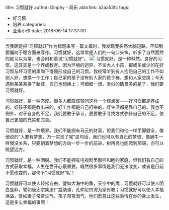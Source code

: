 title: 习惯就好
author: Dinphy - 简乐
abbrlink: a2aa53fc
tags:
  - 好习惯
  - 培养
categories:
  - 业余小作
date: 2018-06-14 17:37:00
---
当我确定把“习惯就好”作为标题来写一篇文章时，我发现我突然大脑短路，不知到要偏向于哪方面来写作。习惯就好，这常常是人们的一句口头禅，听多了自然而然的就习以为常，也会附和着说“习惯就好”。
![](https://timgsa.baidu.com/timg?image&quality=80&size=b9999_10000&sec=1529038374129&di=e198c4d6a7f01637a16148b75568e3c0&imgtype=0&src=http%3A%2F%2Fphotocdn.sohu.com%2F20151120%2Fmp43005343_1447984039595_2_th.jpeg)
习惯就好，是一种释然。良好的习惯，这其实是一个养成教育。因为环境的迥异，不论大人小孩，都或多或少的在好习惯与坏习惯的熏陶下慢慢形成自己的习惯。我经常听到有人抱怨自己的工作不如别人好，想换一个工作；自己家的孩子没有别人家的孩子棒，想和人家交换；今天遇到某某某换了新装，自己也想换上；可细细一想，类似的情景多的是了，我们要习惯就好。

习惯就好，是一种态度。很多人都应该赞同这样一个观点罢——好习惯都是养成的，好孩子都是教出来的，好工作都是自己打拼的，好生活都是靠自己的。我也不例外，对于自身的不足，我们要敢于承认，更要敢于寻找方式弥补自己的不足，使自己更加的充实和完善。

习惯就好，是一种境界。我们不能拥有马云的财富，但我们和他一样手脚健全，像他说的“人要有梦想，万一实现了呢”这句话，我们也可以有自己的梦想，像蜗牛一样慢没关系，只要朝着梦想的方向一步一步的前进，树再高也能爬到顶端，亦可以眺望远方。

习惯就好，是一种洒脱。我们不能拥有电视剧里那样和睦的家庭，但我们有自己的方式获取幸福，人生在世开心最重要。既然很多事情是我们无法改变，或者是目前不愿改变的，那何不“习惯就好”呢！

习惯就好可以使人轻松自由，譬如大海中的鱼，天空中的鹰；习惯就好可以使人明白是非，譬如唐太宗集思广益纳谏，孔仲尼四海为家传教；习惯就好可以使人幸福满溢，譬如妻子常常生气，孩子常常淘气，他们愿意让这些事情在你的身上发生，这是多么幸福的事啊！
